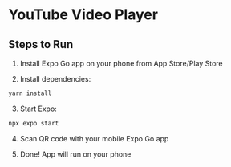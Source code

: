 # YouTube Video Player

## Steps to Run

1. Install Expo Go app on your phone from App Store/Play Store

2. Install dependencies:
```bash
yarn install
```

3. Start Expo:
```bash
npx expo start
```

4. Scan QR code with your mobile Expo Go app

5. Done! App will run on your phone 